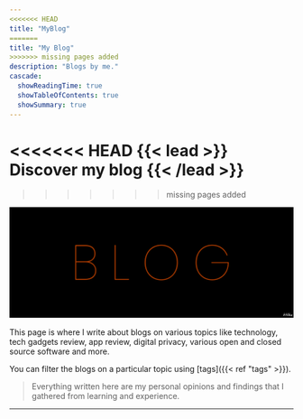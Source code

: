 ```yaml
---
<<<<<<< HEAD
title: "MyBlog"
=======
title: "My Blog"
>>>>>>> missing pages added
description: "Blogs by me."
cascade:
  showReadingTime: true
  showTableOfContents: true
  showSummary: true
---
```


<<<<<<< HEAD
{{< lead >}}
Discover my blog 
{{< /lead >}}
=======
>>>>>>> missing pages added

![image with 'BLOG'text](blog.png)

This page is where I write about blogs on various topics like technology, tech gadgets review, app review, digital privacy, various open and closed source software and more.

You can filter the blogs on a particular topic using [tags]({{< ref "tags" >}}).

>Everything written here are my personal opinions and findings that I gathered from learning and experience.

---